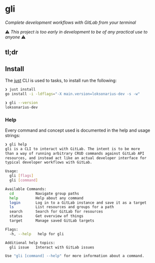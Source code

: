 # gli

_Complete development workflows with GitLab from your terminal_


:warning: *This project is too early in development to be of any practical use to
anyone* :warning:

## tl;dr

## Install

The [just](https://github.com/casey/just) CLI is used to tasks, to install run
the following:

```bash
❯ just install
go install -i -ldflags="-X main.version=loksonarius-dev -s -w"

❯ gli --version
loksonarius-dev
```

### Help

Every command and concept used is documented in the help and usage strings:

```bash
❯ gli help
gli is a CLI to interact with GitLab. The intent is to be more
than a way of running arbitrary CRUD commands against GitLab API
resources, and instead act like an actual developer interface for
typical developer workflows with GitLab.

Usage:
  gli [flags]
  gli [command]

Available Commands:
  cd          Navigate group paths
  help        Help about any command
  login       Log in to a GitLab instance and save it as a target
  ls          List resources and groups for a path
  search      Search for GitLab for resources
  status      Get overview of things
  target      Manage saved GitLab targets

Flags:
  -h, --help   help for gli

Additional help topics:
  gli issue   Interact with GitLab issues

Use "gli [command] --help" for more information about a command.
```
